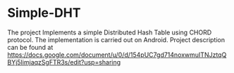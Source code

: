 # Simple-DHT

The project Implements a simple Distributed Hash Table using CHORD protocol. The implementation is carried out on Android. Project description can be found at https://docs.google.com/document/u/0/d/154pUC7gd714noxwmuITNJztqQBYj5IimjaqzSgFTR3s/edit?usp=sharing
